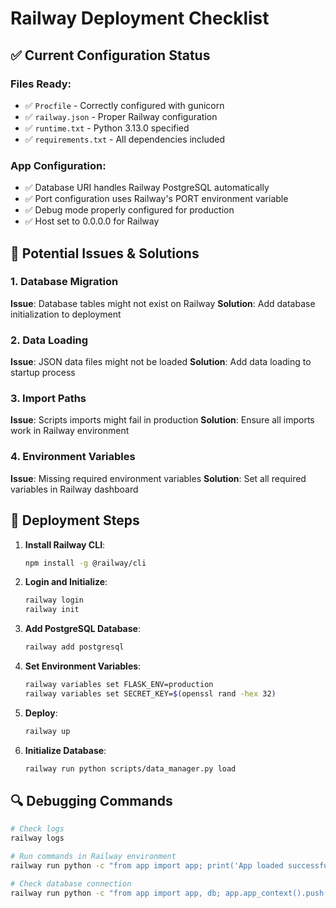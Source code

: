 # Railway Deployment Checklist

## ✅ Current Configuration Status

### Files Ready:
- ✅ `Procfile` - Correctly configured with gunicorn
- ✅ `railway.json` - Proper Railway configuration
- ✅ `runtime.txt` - Python 3.13.0 specified
- ✅ `requirements.txt` - All dependencies included

### App Configuration:
- ✅ Database URI handles Railway PostgreSQL automatically
- ✅ Port configuration uses Railway's PORT environment variable
- ✅ Debug mode properly configured for production
- ✅ Host set to 0.0.0.0 for Railway

## 🔧 Potential Issues & Solutions

### 1. Database Migration
**Issue**: Database tables might not exist on Railway
**Solution**: Add database initialization to deployment

### 2. Data Loading
**Issue**: JSON data files might not be loaded
**Solution**: Add data loading to startup process

### 3. Import Paths
**Issue**: Scripts imports might fail in production
**Solution**: Ensure all imports work in Railway environment

### 4. Environment Variables
**Issue**: Missing required environment variables
**Solution**: Set all required variables in Railway dashboard

## 🚀 Deployment Steps

1. **Install Railway CLI**:
   ```bash
   npm install -g @railway/cli
   ```

2. **Login and Initialize**:
   ```bash
   railway login
   railway init
   ```

3. **Add PostgreSQL Database**:
   ```bash
   railway add postgresql
   ```

4. **Set Environment Variables**:
   ```bash
   railway variables set FLASK_ENV=production
   railway variables set SECRET_KEY=$(openssl rand -hex 32)
   ```

5. **Deploy**:
   ```bash
   railway up
   ```

6. **Initialize Database**:
   ```bash
   railway run python scripts/data_manager.py load
   ```

## 🔍 Debugging Commands

```bash
# Check logs
railway logs

# Run commands in Railway environment
railway run python -c "from app import app; print('App loaded successfully')"

# Check database connection
railway run python -c "from app import app, db; app.app_context().push(); print('Database connected')"
```
